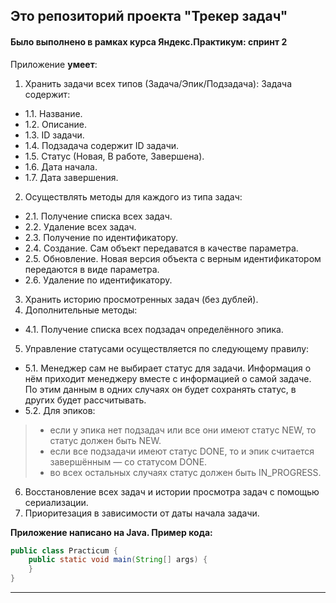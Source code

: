 ## Это репозиторий проекта "Трекер задач"
#### Было выполнено в рамках курса Яндекс.Практикум: спринт 2

Приложение **умеет**:
1. Хранить задачи всех типов (Задача/Эпик/Подзадача):
Задача содержит:
+ 1.1. Название.
+ 1.2. Описание.
+ 1.3. ID задачи.
+ 1.4. Подзадача содержит ID задачи.
+ 1.5. Статус (Новая, В работе, Завершена).
+ 1.6. Дата начала.
+ 1.7. Дата завершения.
2. Осуществлять методы для каждого из типа задач:
+ 2.1. Получение списка всех задач.
+ 2.2. Удаление всех задач.
+ 2.3. Получение по идентификатору.
+ 2.4. Создание. Сам объект передаватся в качестве параметра.
+ 2.5. Обновление. Новая версия объекта с верным идентификатором передаются в виде параметра.
+ 2.6. Удаление по идентификатору.
3. Хранить историю просмотренных задач (без дублей).
4. Дополнительные методы:
+ 4.1. Получение списка всех подзадач определённого эпика.
5. Управление статусами осуществляется по следующему правилу:
+ 5.1. Менеджер сам не выбирает статус для задачи. Информация о нём приходит менеджеру вместе с информацией о самой задаче. По этим данным в одних случаях он будет сохранять статус, в других будет рассчитывать.
+ 5.2. Для эпиков:
> * если у эпика нет подзадач или все они имеют статус NEW, то статус должен быть NEW.
> * если все подзадачи имеют статус DONE, то и эпик считается завершённым — со статусом DONE.
> * во всех остальных случаях статус должен быть IN_PROGRESS.
6. Восстановление всех задач и истории просмотра задач с помощью сериализации.
7. Приоритезация в зависимости от даты начала задачи.

**Приложение написано на Java. Пример кода:**
```java
public class Practicum {
    public static void main(String[] args) {
    }
}
```
------
